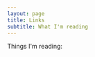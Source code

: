 ```yaml
---
layout: page
title: Links
subtitle: What I'm reading
---
```


<script type="text/javascript" src="/js/tabletop.js"></script>

<script type="text/javascript">
  window.onload = function() { init() };

  var public_spreadsheet_url = '1GKK4XMQrI_rKOAITexedpzojpHNp8xkIwOAp0ygbZ7Q';

  function init() {
    Tabletop.init( { key: public_spreadsheet_url,
                     callback: showInfo,
                     simpleSheet: true,
                     orderby: 'date',
                     reverse:'true' } )
                     
  }
    
function showInfo(data, tabletop) {
    $(".links").append("loading complete");
    console.log(data);
    for(i=0; i < data.length; i++){
      $(".links").append(data[i].link + " - " + data[i].comment);
    };
  }
</script>

Things I'm reading:

<div id="links"></div>